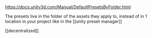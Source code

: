 https://docs.unity3d.com/Manual/DefaultPresetsByFolder.html

The presets live in the folder of the assets they apply to, instead of in 1 location in your project like in the [[unity preset manager]]

[[decentralized]]